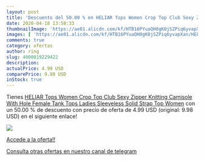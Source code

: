 ```yaml
---
layout: post
title: 'Descuento del 50.00 % en HELIAR Tops Women Crop Top Club Sexy Zip'
date: 2020-04-18 13:58:33
thumbnailImage: 'https://ae01.alicdn.com/kf/HTB16PYuaQH0gK0jSZPiq6yvapXan/HELIAR-Tops-Women-Crop-Top-Club-Sexy-Zipper-Knitting-Camisole-With-Hole-Female-Tank-Tops-Ladies.jpg_350x350._SL200_.jpg'
images: [ 'https://ae01.alicdn.com/kf/HTB16PYuaQH0gK0jSZPiq6yvapXan/HELIAR-Tops-Women-Crop-Top-Club-Sexy-Zipper-Knitting-Camisole-With-Hole-Female-Tank-Tops-Ladies.jpg_350x350._SL200_.jpg' ]
comments: true
category: ofertas
author: ring
slug: 4000019229422
description:
actualPrice: 4.99 USD
comparePrice: 9.98 USD
inStock: true
---
```


Tienes [HELIAR Tops Women Crop Top Club Sexy Zipper Knitting Camisole With Hole Female Tank Tops Ladies Sleeveless Solid Strap Top Women](https://www.amazon.com/dp/4000019229422/?tag=redken08-20) con un 50.00 % de descuento con precio de oferta de 4.99 USD (original: 9.98 USD) en el siguiente enlace!

[![](https://ae01.alicdn.com/kf/HTB16PYuaQH0gK0jSZPiq6yvapXan/HELIAR-Tops-Women-Crop-Top-Club-Sexy-Zipper-Knitting-Camisole-With-Hole-Female-Tank-Tops-Ladies.jpg_350x350._SL200_.jpg)](https://www.amazon.com/dp/4000019229422/?tag=redken08-20)

[Accede a la oferta!!](https://www.amazon.com/dp/4000019229422/?tag=redken08-20)

[Consulta otras ofertas en nuestro canal de telegram](https://t.me/s/ofertas25)

